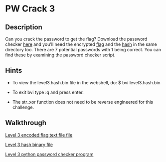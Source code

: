 # PW Crack 3

## Description

Can you crack the password to get the flag? Download the password checker [here](https://artifacts.picoctf.net/c/18/level3.py "PicoCTF link to download PW Crack level 3 password checker program") and you'll need the encrypted [flag](https://artifacts.picoctf.net/c/18/level3.flag.txt.enc "PicoCTF link to download PW Crack level 3 encrypted flag text file") and the [hash](https://artifacts.picoctf.net/c/18/level3.hash.bin "PicoCTF link to download PW Crack level 3 hash binary file") in the same directory too. There are 7 potential passwords with 1 being correct. You can find these by examining the password checker script.

## Hints

* To view the level3.hash.bin file in the webshell, do: $ bvi level3.hash.bin

* To exit bvi type :q and press enter.

* The str_xor function does not need to be reverse engineered for this challenge.

## Walkthrough

[Level 3 encoded flag text file file](./level3.flag.txt.enc "Level 3 encoded flag text file file")

[Level 3 hash binary file](./level3.hash.bin "Level 3 hash binary file")

[Level 3 python password checker program](./level3.py "Level 3 python password checker program")
